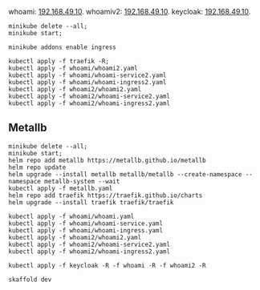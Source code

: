 whoami: [192.168.49.10](http://192.168.49.10/v1 ).
whoamiv2: [192.168.49.10](http://192.168.49.10/v2 ).
keycloak: [192.168.49.10](http://192.168.49.10/keycloak).

```shell
minikube delete --all;
minikube start;
```

```shell
minikube addons enable ingress
```

```shell
kubectl apply -f traefik -R;
kubectl apply -f whoami/whoami2.yaml
kubectl apply -f whoami/whoami-service2.yaml
kubectl apply -f whoami/whoami-ingress2.yaml
kubectl apply -f whoami2/whoami2.yaml
kubectl apply -f whoami2/whoami-service2.yaml
kubectl apply -f whoami2/whoami-ingress2.yaml
```
## Metallb ##

```shell
minikube delete --all;
minikube start;
helm repo add metallb https://metallb.github.io/metallb
helm repo update
helm upgrade --install metallb metallb/metallb --create-namespace --namespace metallb-system --wait
kubectl apply -f metallb.yaml
helm repo add traefik https://traefik.github.io/charts
helm upgrade --install traefik traefik/traefik
```
```shell
kubectl apply -f whoami/whoami.yaml
kubectl apply -f whoami/whoami-service.yaml
kubectl apply -f whoami/whoami-ingress.yaml
kubectl apply -f whoami2/whoami2.yaml
kubectl apply -f whoami2/whoami-service2.yaml
kubectl apply -f whoami2/whoami-ingress2.yaml
```
```shell
kubectl apply -f keycloak -R -f whoami -R -f whoami2 -R
```
```shell
skaffold dev
```
